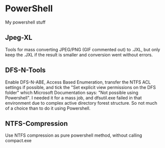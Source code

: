 # PowerShell
My powershell stuff

## Jpeg-XL
Tools for mass converting JPEG/PNG (GIF commented out) to .JXL, but only keep the .JXL if the result is smaller and conversion went without errors.

## DFS-N-Tools
Enable DFS-N-ABE, Access Based Enumeration, transfer the NTFS ACL settings if possible, and tick the "Set explicit view permissions on the DFS folder" which Microsoft Documentation says: "Not possible using Powershell". I needed it for a mass job, and dfsutil.exe failed in that environment due to complex active directory forest structure. So not much of a choice than to do it using Powershell.

## NTFS-Compression
Use NTFS compression as pure powershell method, without calling compact.exe
